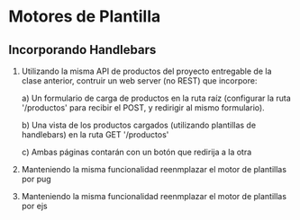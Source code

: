# Motores de Plantilla
## Incorporando Handlebars

1) Utilizando la misma API de productos del proyecto entregable de la clase anterior, contruir un web server (no REST) que incorpore:

    a) Un formulario de carga de productos en la ruta raíz (configurar la ruta '/productos' para recibir el POST, y redirigir al mismo formulario).

    b) Una vista de los productos cargados (utilizando plantillas de handlebars) en la ruta GET '/productos'

    c) Ambas páginas contarán con un botón que redirija a la otra
    
2) Manteniendo la misma funcionalidad reenmplazar el motor de plantillas por pug
3) Manteniendo la misma funcionalidad reenmplazar el motor de plantillas por ejs
